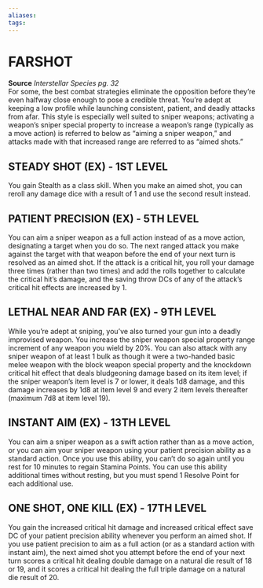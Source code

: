 ```yaml
---
aliases: 
tags: 
---
```

# FARSHOT
**Source** _Interstellar Species pg. 32_  
For some, the best combat strategies eliminate the opposition before they’re even halfway close enough to pose a credible threat. You’re adept at keeping a low profile while launching consistent, patient, and deadly attacks from afar. This style is especially well suited to sniper weapons; activating a weapon’s sniper special property to increase a weapon’s range (typically as a move action) is referred to below as “aiming a sniper weapon,” and attacks made with that increased range are referred to as “aimed shots.”

## STEADY SHOT (EX) - 1ST LEVEL

You gain Stealth as a class skill. When you make an aimed shot, you can reroll any damage dice with a result of 1 and use the second result instead.  

## PATIENT PRECISION (EX) - 5TH LEVEL

You can aim a sniper weapon as a full action instead of as a move action, designating a target when you do so. The next ranged attack you make against the target with that weapon before the end of your next turn is resolved as an aimed shot. If the attack is a critical hit, you roll your damage three times (rather than two times) and add the rolls together to calculate the critical hit’s damage, and the saving throw DCs of any of the attack’s critical hit effects are increased by 1.  

## LETHAL NEAR AND FAR (EX) - 9TH LEVEL

While you’re adept at sniping, you’ve also turned your gun into a deadly improvised weapon. You increase the sniper weapon special property range increment of any weapon you wield by 20%. You can also attack with any sniper weapon of at least 1 bulk as though it were a two-handed basic melee weapon with the block weapon special property and the knockdown critical hit effect that deals bludgeoning damage based on its item level; if the sniper weapon’s item level is 7 or lower, it deals 1d8 damage, and this damage increases by 1d8 at item level 9 and every 2 item levels thereafter (maximum 7d8 at item level 19).  

## INSTANT AIM (EX) - 13TH LEVEL

You can aim a sniper weapon as a swift action rather than as a move action, or you can aim your sniper weapon using your patient precision ability as a standard action. Once you use this ability, you can’t do so again until you rest for 10 minutes to regain Stamina Points. You can use this ability additional times without resting, but you must spend 1 Resolve Point for each additional use.  

## ONE SHOT, ONE KILL (EX) - 17TH LEVEL

You gain the increased critical hit damage and increased critical effect save DC of your patient precision ability whenever you perform an aimed shot. If you use patient precision to aim as a full action (or as a standard action with instant aim), the next aimed shot you attempt before the end of your next turn scores a critical hit dealing double damage on a natural die result of 18 or 19, and it scores a critical hit dealing the full triple damage on a natural die result of 20.